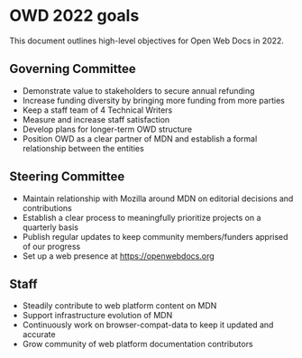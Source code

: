 # OWD 2022 goals

This document outlines high-level objectives for Open Web Docs in 2022.

## Governing Committee
- Demonstrate value to stakeholders to secure annual refunding
- Increase funding diversity by bringing more funding from more parties
- Keep a staff team of 4 Technical Writers
- Measure and increase staff satisfaction
- Develop plans for longer-term OWD structure
- Position OWD as a clear partner of MDN and establish a formal relationship between the entities

## Steering Committee
- Maintain relationship with Mozilla around MDN on editorial decisions and contributions
- Establish a clear process to meaningfully prioritize projects on a quarterly basis
- Publish regular updates to keep community members/funders apprised of our progress
- Set up a web presence at https://openwebdocs.org 

## Staff
- Steadily contribute to web platform content on MDN 
- Support infrastructure evolution of MDN
- Continuously work on browser-compat-data to keep it updated and accurate
- Grow community of web platform documentation contributors

